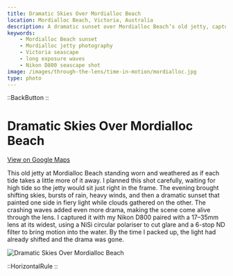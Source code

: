 ```yaml
---
title: Dramatic Skies Over Mordialloc Beach
location: Mordialloc Beach, Victoria, Australia
description: A dramatic sunset over Mordialloc Beach’s old jetty, captured with long exposure waves and stormy skies for a moody coastal scene.
keywords:
    - Mordialloc Beach sunset
    - Mordialloc jetty photography
    - Victoria seascape
    - long exposure waves
    - Nikon D800 seascape shot
image: /images/through-the-lens/time-in-motion/mordialloc.jpg
type: photo
---
```


::BackButton
::

# Dramatic Skies Over Mordialloc Beach

<a href="https://www.google.com/maps/search/?api=1&query=Mordialloc+Beach,+Victoria,+Australia" target="_blank" rel="noopener noreferrer">View on Google Maps</a>

This old jetty at Mordialloc Beach standing worn and weathered as if each tide takes a little more of it away. I planned this shot carefully, waiting for high tide so the jetty would sit just right in the frame. The evening brought shifting skies, bursts of rain, heavy winds, and then a dramatic sunset that painted one side in fiery light while clouds gathered on the other. The crashing waves added even more drama, making the scene come alive through the lens. I captured it with my Nikon D800 paired with a 17–35mm lens at its widest, using a NiSi circular polariser to cut glare and a 6-stop ND filter to bring motion into the water. By the time I packed up, the light had already shifted and the drama was gone.

![Dramatic Skies Over Mordialloc Beach](/images/through-the-lens/time-in-motion/mordialloc.jpg)

<div class="mb-8"></div>

::HorizontalRule
::

